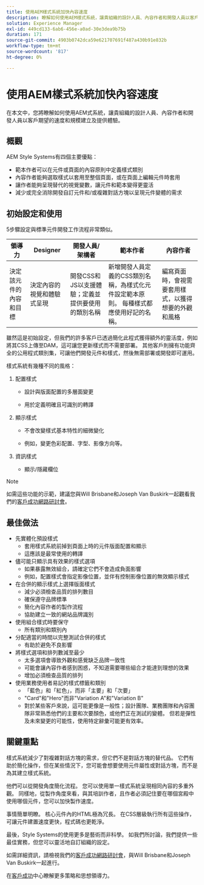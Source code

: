 ```yaml
---
title: 使用AEM樣式系統加快內容速度
description: 瞭解如何使用AEM樣式系統，讓貴組織的設計人員、內容作者和開發人員以客戶期望的速度和規模建立及提供體驗。
solution: Experience Manager
exl-id: 449cd133-6ab6-456e-a0ad-30e3dea9b75b
duration: 171
source-git-commit: 4903b0742dca59e621707691f487a430b91e832b
workflow-type: tm+mt
source-wordcount: '817'
ht-degree: 0%

---
```


# 使用AEM樣式系統加快內容速度

在本文中，您將瞭解如何使用AEM式系統，讓貴組織的設計人員、內容作者和開發人員以客戶期望的速度和規模建立及提供體驗。

## 概觀

AEM Style Systems有四個主要優點：

* 範本作者可以在元件或頁面的內容原則中定義樣式類別
* 內容作者能夠選取樣式以套用至整個頁面，或在頁面上編輯元件時套用
* 讓作者能夠呈現替代的視覺變數，讓元件和範本變得更靈活
* 減少或完全消除開發自訂元件和/或複雜對話方塊以呈現元件變體的需求

## 初始設定和使用

5步驟設定與標準元件開發工作流程非常類似。

| **領導力** | **Designer** | **開發人員/架構者** | **範本作者** | **內容作者** |
| --- | --- | --- | --- | --- |
| 決定該元件的內容和目標 | 決定內容的視覺和體驗式呈現 | 開發CSS和JS以支援體驗；定義並提供要使用的類別名稱 | 新增開發人員定義的CSS類別名稱，為樣式化元件設定範本原則。 每種樣式都應使用好記的名稱。 | 編寫頁面時，會視需要套用樣式，以獲得想要的外觀和風格 |

雖然這是初始設定，但我們的許多客戶已透過簡化此程式獲得額外的靈活度，例如將其CSS上傳至DAM，這可讓您更新樣式而不需要部署。 其他客戶則擁有功能齊全的公用程式類別集，可讓他們開發元件和樣式，然後無需部署或開發即可運用。

樣式系統有幾種不同的風格：

1. 配置樣式

   * 設計與版面配置的多層面變更

   * 用於定義明確且可識別的轉譯

1. 顯示樣式
   * 不會改變樣式基本特性的細微變化

   * 例如，變更色彩配置、字型、影像方向等。

1. 資訊樣式

   * 顯示/隱藏欄位

>[!NOTE]
>
>如需這些功能的示範，建議您與Will Brisbane和Joseph Van Buskirk一起觀看我們的[客戶成功網路研討會](https://adobecustomersuccess.adobeconnect.com/pob610c9mffjmp4/)。

## 最佳做法

* 先實體化預設樣式
   * 套用樣式系統前掉到頁面上時的元件版面配置和顯示
   * 這應該是最常使用的轉譯
* 儘可能只顯示具有效果的樣式選項
   * 如果暴露無效組合，請確定它們不會造成負面影響
   * 例如，配置樣式會指定影像位置，並伴有控制影像位置的無效顯示樣式
* 在合併的顯示樣式上選擇版面樣式
   * 減少必須檢查品質的排列數目
   * 確保遵守品牌標準
   * 簡化內容作者的製作流程
   * 協助建立一致的網站品牌識別
* 使用組合樣式時要保守
   * 所有類別和類別內
* 分配適當的時間以完整測試合併的樣式
   * 有助於避免不良影響
* 將樣式選項和排列數減至最少
   * 太多選項會導致外觀和感覺缺乏品牌一致性
   * 可能會讓內容作者感到困惑，不知道需要哪些組合才能達到理想的效果
   * 增加必須檢查品質的排列
* 使用業務使用者易記的樣式標籤和類別
   * 「藍色」和「紅色」，而非「主要」和「次要」
   * &quot;Card&quot;和&quot;Hero&quot;而非&quot;Variation A&quot;和&quot;Variation B&quot;
   * 對於某些客戶來說，這可能更像是一般性；設計團隊、業務團隊和內容團隊非常熟悉他們的主要和次要顏色，或他們正在測試的變體。 但若是彈性及未來變更的可能性，使用特定辭彙可能更有效率。

## 關鍵重點

樣式系統減少了對複雜對話方塊的需求，但它們不是對話方塊的替代品。 它們有助於簡化操作，但在某些情況下，您可能會想要使用元件屬性或對話方塊，而不是為其建立樣式系統。

他們可以從開發角度簡化流程。 您可以使用單一樣式系統呈現相同內容的多重外觀。 同樣地，從製作角度來看，與其培訓作者，且作者必須記住要在哪個宮殿中使用哪個元件，您可以加快製作速度。

事情簡單明瞭。 核心元件內的HTML極為冗長。 在CSS層級執行所有這些操作，可讓元件建置速度更快，程式碼也更乾淨。

最後，Style Systems的使用更多是藝術而非科學。 如我們所討論，我們提供一些最佳實務，但您可以靈活地自訂組織的設定。

如需詳細資訊，請檢視我們的[客戶成功網路研討會](https://adobecustomersuccess.adobeconnect.com/pob610c9mffjmp4/)，與Will Brisbane和Joseph Van Buskirk一起進行。

在[客戶成功](https://experienceleague.adobe.com/docs/customer-success/customer-success/overview.html)中心瞭解更多策略和思想領導力。
